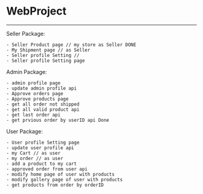 # WebProject

---------


Seller Package:

    - Seller Product page // my store as Seller DONE
    - My Shipment page // as Seller
    - Seller profile Setting //
    - Seller profile Setting page

Admin Package:

	- admin profile page
	- update admin profile api
	- Approve orders page
	- Approve products page
    - get all order not shipped
    - get all valid product api
    - get last order api
    - get prvious order by userID api Done
    
User Package:

    - User profile Setting page
    - update user profile api
    - my Cart // as user
    - my order // as user 
    - add a product to my cart
    - approved order from user api 
    - modify home page of user with products
    - modify gallery page of user with products
    - get products from order by orderID 








